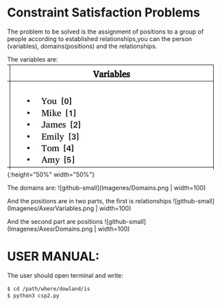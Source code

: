 # Constraint Satisfaction Problems

The problem to be solved is the assignment of positions to a group of people according to established relationships,you can the person (variables), domains(positions) and the relationships.

The variables are:
![github-small](Imagenes/Variables.png){:height="50%" width="50%"}

The domains are:
![github-small](Imagenes/Domains.png | width=100)

And the positions are in two parts, the first is relationships
![github-small](Imagenes/AxesrVariables.png | width=100)

And the second part are positions
![github-small](Imagenes/AxesrDomains.png | width=100)


# USER MANUAL:

The user should open terminal and write:

	$ cd /path/where/dowland/is
	$ python3 csp2.py
